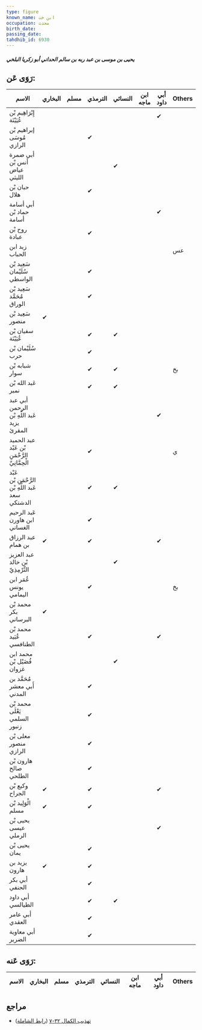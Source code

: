 ```yaml
---
type: figure
known_name: ابن خت
occupation: محدث
birth_date:
passing_date:
tahdhib_id: 6930
---
```

##### يحيى بن موسى بن عبد ربه بن سالم الحداني أبو زكريا البلخي

## رَوَى عَن:
| الاسم                                              | البخاري | مسلم | الترمذي | النسائي | ابن ماجه | أبي داود | Others |
| -------------------------------------------------- | ------- | ---- | ------- | ------- | -------- | -------- | ------ |
| إِبْرَاهِيم بْن عُيَيْنَة                          |         |      |         |         |          | ✔        |        |
| إبراهيم بْن مُوسَى الرازي                          |         |      | ✔       |         |          |          |        |
| أبي ضمرة أنس بْن عياض الليثي                       |         |      |         | ✔       |          |          |        |
| حبان بْن هلال                                      |         |      | ✔       |         |          |          |        |
| أبي أسامة حماد بْن أسامة                           |         |      |         |         |          | ✔        |        |
| روح بْن عبادة                                      |         |      | ✔       |         |          |          |        |
| زيد ابن الحباب                                     |         |      |         |         |          |          | عس     |
| سَعِيد بْن سُلَيْمان الواسطي                       |         |      | ✔       |         |          |          |        |
| سَعِيد بْن مُحَمَّد الوراق                         |         |      | ✔       |         |          |          |        |
| سَعِيد بْن منصور                                   | ✔       |      |         |         |          |          |        |
| سفيان بْن عُيَيْنَة                                |         |      | ✔       | ✔       |          |          |        |
| سُلَيْمان بْن حرب                                  |         |      | ✔       |         |          |          |        |
| شبابه بْن سوار                                     |         |      | ✔       | ✔       |          |          | بخ     |
| عَبد الله بْن نمير                                 |         |      | ✔       | ✔       |          |          |        |
| أبي عبد الرحمن عَبد اللَّهِ بْن يزيد المقرئ        |         |      |         |         |          | ✔        |        |
| عبد الحميد بْن عَبْد الرَّحْمَنِ الْحِمَّانِيّ     |         |      | ✔       |         |          |          | ي      |
| عَبْد الرَّحْمَنِ بْن عَبد اللَّهِ بْن سعد الدشتكي |         |      | ✔       | ✔       |          |          |        |
| عَبد الرحيم ابن هاورن الغساني                      |         |      | ✔       |         |          |          |        |
| عبد الرزاق بن همام                                 | ✔       |      | ✔       |         |          | ✔        |        |
| عبد العزيز بْن خالد التِّرْمِذِيّ                  |         |      |         | ✔       |          |          |        |
| عُمَر ابن يونس اليمامي                             |         |      | ✔       |         |          |          | بخ     |
| محمد بْن بكر البرساني                              | ✔       |      |         |         |          |          |        |
| محمد بْن عُبَيد الطنافسي                           |         |      | ✔       |         |          | ✔        |        |
| محمد ابن فُضَيْل بْن غزوان                         |         |      |         | ✔       |          |          |        |
| مُحَمَّد بن أَبي معشر المدني                       |         |      | ✔       |         |          |          |        |
| محمد بْن يَعْلَى السلمي زنبور                      |         |      | ✔       |         |          |          |        |
| معلى بْن منصور الرازي                              |         |      | ✔       |         |          |          |        |
| هارون بْن صالح الطلحي                              |         |      | ✔       |         |          |          |        |
| وكيع بْن الجراح                                    | ✔       |      | ✔       |         |          | ✔        |        |
| الْوَلِيد بْن مسلم                                 | ✔       |      | ✔       |         |          |          |        |
| يحيى بْن عيسى الرملي                               |         |      |         |         |          | ✔        |        |
| يحيى بْن يمان                                      |         |      | ✔       |         |          |          |        |
| يزيد بن هارون                                      | ✔       |      | ✔       |         |          |          |        |
| أبي بكر الحنفي                                     |         |      | ✔       |         |          |          |        |
| أبي داود الطيالسي                                  |         |      | ✔       | ✔       |          |          |        |
| أبي عامر العقدي                                    |         |      | ✔       |         |          |          |        |
| أبي معاوية الضرير                                  |         |      | ✔       |         |          |          |        |
## رَوَى عَنه:
| الاسم | البخاري | مسلم | الترمذي | النسائي | ابن ماجه | أبي داود | Others |
| ----- | ------- | ---- | ------- | ------- | -------- | -------- | ------ |
## مراجع
- [تهذيب الكمال ٣٢-٧](obsidian://open?vault=Tahdhib-al-Kamal&file=Figures/٦٩٣٠-يحيى%20بن%20موسى%20بن%20عبد%20ربه%20بن%20سالم%20الحداني%20أبو%20زكريا%20البلخي) ([رابط الشاملة](https://shamela.ws/book/3722/17121))